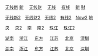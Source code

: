[无线新](
https://pullhls3948069e.live.126.net/live/2a0390050e0061bcf170ae1b8c1b41a2/playlist.m3u8
) [新](
https://prd-vcache.edge-global.akamai.tvb.com/__cl/slocalr2526/__c/ott_C_h264/__op/default/__f/index.m3u8?hdnea=ip=0.0.0.0~st=1611984617~exp=1612071017~acl=/__cl/slocalr2526/__c/ott_C_h264/__op/default/__f/*~hmac=2f7049fd6ad92ba8d48347a29fe7aa1c2c0f5265f96489edcbb68b1bbb6b08fa&p=3320
)&emsp; [无线财](
https://prd-vcache.edge-global.akamai.tvb.com/__cl/slocalr2625/__c/ott_A_h264/__op/default/__f/index.m3u8?hdnea=ip=0.0.0.0~st=1611984517~exp=1612070917~acl=/__cl/slocalr2625/__c/ott_A_h264/__op/default/__f/*~hmac=9b5639dd54a25217781e999ca051f9c8f3ac6605cf777402476077f053f24adf&p=3320
)&emsp; [无线](
https://pullhls3948069e.live.126.net/live/6a74fbd8fb1761ed1fda1af5fc5dc5a7/playlist.m3u8
)&emsp; [有线](
https://pullhls3948069e.live.126.net/live/54e0ba8efb735bdbf5f25809affd497f/playlist.m3u8
) &emsp;[新](
https://news.tvb.com/live/inews
) [财](
https://news.tvb.com/live/j5_ch85
)

[无线新2](
http://m.iptv805.com/?act=play&token=401bd4217526a8576ff017203e3ed661&tid=gt&id=9
)&emsp;[无线财2](
http://m.iptv805.com/?act=play&token=69994d4d527b23eada9d8e966f8836d1&tid=gt&id=10
)&emsp;[无线2](
http://m.iptv805.com/?act=play&token=43fa6f5f3c7abc40516b55ada0de6fc7&tid=gt&id=1
)&emsp;[有线2](
http://m.iptv805.com/?act=play&token=bfe95791aeca76dd96a19075cb8a9ddb&tid=gt&id=31
)&emsp;[Now2](
http://m.iptv805.com/?act=play&token=1dee9bb6bb667cca841930981d4c5511&tid=gt&id=16
) [地](
http://m.iptv223.com/?tid=gt&t=20200316
)

[央](
http://cctvalih5ca.v.myalicdn.com/live/cctv2_2/index.m3u8
)&emsp; [央2](
http://m.iptv805.com/?act=play&token=8fb227edb4d624654c4af6c7a35939b0&tid=ys&id=2
)&emsp; [南](
http://nclive.grtn.cn/tvs2/playlist.m3u8
)&emsp; [南2](
http://m.iptv805.com/?act=play&token=41f5e920475726e4b4ad492e15131e77&tid=ws&id=38
)&emsp; [珠江](
http://nclive.grtn.cn/zjpd/playlist.m3u8
)&emsp; [珠江2](
http://m.iptv805.com/?act=play&token=62b82f02d250f344703f6193dedc9e44&tid=ws&id=39
)

[湖南](
http://140.207.241.2:8080/live/program/live/hnwshd/2300000/mnf.m3u8
) &emsp;[浙江](
http://39.135.253.47/huaweicdn.hb.chinamobile.com/PLTV/88888888/224/3221225899/1.m3u8
) &emsp; [东方](
http://140.207.241.2:8080/live/program/live/hddfws/2300000/mnf.m3u8
) &emsp; [江苏](
http://140.207.241.2:8080/live/program/live/jswshd/2300000/mnf.m3u8
) &emsp; [北京](
http://140.207.241.2:8080/live/program/live/bjwshd/2300000/mnf.m3u8
) &emsp; [深圳](
http://140.207.241.2:8080/live/program/live/szwshd/2300000/mnf.m3u8
) 

[湖南](
http://m.iptv805.com/?act=play&token=a06c0f1ce5582a6fa535e998b484ee1e&tid=ws&id=1
) &emsp;[浙江](
http://m.iptv805.com/?act=play&token=1545c6c574f510afeaff0efe4dad7a89&tid=ws&id=3
) &emsp; [东方](
http://m.iptv805.com/?act=play&token=8794c1dddd9d1d2f38b76e11e1d6d9b6&tid=ws&id=4
) &emsp; [江苏](
http://m.iptv805.com/?act=play&token=93398d1e6391581ba1c2040dc386e15f&tid=ws&id=2
) &emsp; [北京](
http://m.iptv805.com/?act=play&token=a24dcdac325b3598deee64ad4ca904e7&tid=ws&id=5
) &emsp; [深圳](
http://m.iptv805.com/?act=play&token=9b4fca10f6225b831f9d3eed0e7bffb0&tid=ws&id=6
) 

